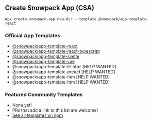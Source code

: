## Create Snowpack App (CSA)

```
npx create-snowpack-app new-dir --template @snowpack/app-template-react
```

### Official App Templates

- [@snowpack/app-template-react](/templates/app-template-react)
- [@snowpack/app-template-react-typescript](/templates/app-template-react-typescript)
- [@snowpack/app-template-svelte](/templates/app-template-svelte)
- [@snowpack/app-template-vue](/templates/app-template-vue)
- @snowpack/app-template-lit-html [HELP WANTED]
- @snowpack/app-template-preact [HELP WANTED]
- @snowpack/app-template-htm [HELP WANTED]
- @snowpack/app-template-htm [HELP WANTED]

### Featured Community Templates

- None yet!
- PRs that add a link to this list are welcome!
- [See all templates on npm](https://www.npmjs.com/search?q=keywords%3Acsa-template)
